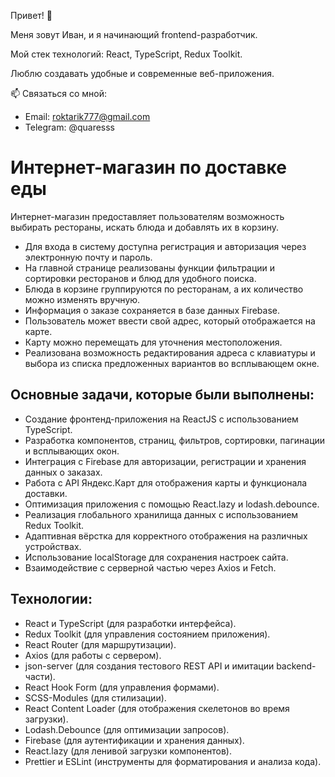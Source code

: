 Привет! 👋

Меня зовут Иван, и я начинающий frontend-разработчик.

Мой стек технологий: React, TypeScript, Redux Toolkit.

Люблю создавать удобные и современные веб-приложения.

📫 Связаться со мной:

- Email: roktarik777@gmail.com
- Telegram: @quaresss

# Интернет-магазин по доставке еды

Интернет-магазин предоставляет пользователям возможность выбирать рестораны, искать блюда и добавлять их в корзину.

- Для входа в систему доступна регистрация и авторизация через электронную почту и пароль.
- На главной странице реализованы функции фильтрации и сортировки ресторанов и блюд для удобного поиска.
- Блюда в корзине группируются по ресторанам, а их количество можно изменять вручную.
- Информация о заказе сохраняется в базе данных Firebase.
- Пользователь может ввести свой адрес, который отображается на карте.
- Карту можно перемещать для уточнения местоположения.
- Реализована возможность редактирования адреса с клавиатуры и выбора из списка предложенных вариантов во всплывающем окне.

## Основные задачи, которые были выполнены:

- Создание фронтенд-приложения на ReactJS с использованием TypeScript.
- Разработка компонентов, страниц, фильтров, сортировки, пагинации и всплывающих окон.
- Интеграция с Firebase для авторизации, регистрации и хранения данных о заказах.
- Работа с API Яндекс.Карт для отображения карты и функционала доставки.
- Оптимизация приложения с помощью React.lazy и lodash.debounce.
- Реализация глобального хранилища данных с использованием Redux Toolkit.
- Адаптивная вёрстка для корректного отображения на различных устройствах.
- Использование localStorage для сохранения настроек сайта.
- Взаимодействие с серверной частью через Axios и Fetch.

## Технологии:

- React и TypeScript (для разработки интерфейса).
- Redux Toolkit (для управления состоянием приложения).
- React Router (для маршрутизации).
- Axios (для работы с сервером).
- json-server (для создания тестового REST API и имитации backend-части).
- React Hook Form (для управления формами).
- SCSS-Modules (для стилизации).
- React Content Loader (для отображения скелетонов во время загрузки).
- Lodash.Debounce (для оптимизации запросов).
- Firebase (для аутентификации и хранения данных).
- React.lazy (для ленивой загрузки компонентов).
- Prettier и ESLint (инструменты для форматирования и анализа кода).
